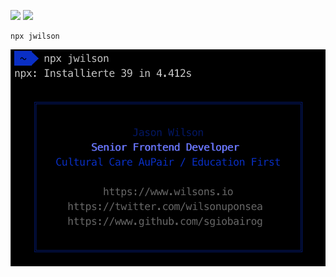 ![](https://img.shields.io/npm/l/jwilson.svg)
![](https://img.shields.io/npm/v/jwilson.svg)

```
npx jwilson
```
![Screen capture of the business card output by the npx jwilson command in NPM](/assets/img/demo.png?raw=true)